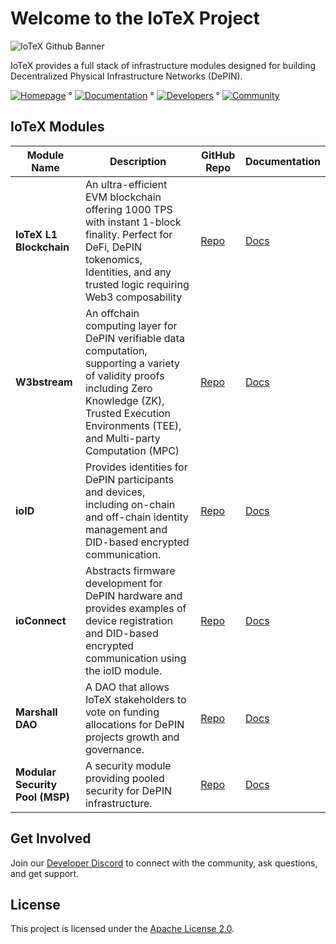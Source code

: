 # Welcome to the IoTeX Project
![IoTeX Github Banner](https://github.com/user-attachments/assets/6f8dbc8f-4bf2-4a63-a6fc-eff1b8f71c47)

IoTeX provides a full stack of infrastructure modules designed for building Decentralized Physical Infrastructure Networks (DePIN).

[![Homepage](https://img.shields.io/badge/Homepage-iotex.io-green)](https://iotex.io) ° [![Documentation](https://img.shields.io/badge/Documentation-docs.iotex.io-green)](https://docs.iotex.io) ° [![Developers](https://img.shields.io/badge/Developers-developers.iotex.io-green)](https://developers.iotex.io) ° [![Community](https://img.shields.io/badge/Community-iotex.io/devdiscord-green)](https://iotex.io/devdiscord) 

## IoTeX Modules

| Module Name         | Description                                                                 | GitHub Repo                                | Documentation                                 |
|---------------------|-----------------------------------------------------------------------------|-------------------------------------------|-----------------------------------------------|
| **IoTeX L1 Blockchain** | An ultra-efficient EVM blockchain offering 1000 TPS with instant 1-block finality. Perfect for DeFi, DePIN tokenomics, Identities, and any trusted logic requiring Web3 composability        | [Repo](https://github.com/iotexproject/iotex-core) | [Docs](https://docs.iotex.io)                 |
| **W3bstream** | An offchain computing layer for DePIN verifiable data computation, supporting a variety of validity proofs including Zero Knowledge (ZK), Trusted Execution Environments (TEE), and Multi-party Computation (MPC)            | [Repo](https://github.com/iotexproject/w3bstream) | [Docs](https://docs.iotex.io/depin-infra-modules-dim/w3bstream-depin-verification)       |
| **ioID**            | Provides identities for DePIN participants and devices, including on-chain and off-chain identity management and DID-based encrypted communication.                      | [Repo](https://github.com/iotexproject/ioid) | [Docs](https://docs.iotex.io/depin-infra-modules-dim/ioid-depin-identities)            |
| **ioConnect**       | Abstracts firmware development for DePIN hardware and provides examples of device registration and DID-based encrypted communication using the ioID module.                             | [Repo](https://github.com/iotexproject/ioconnect) | [Docs](https://docs.iotex.io/depin-infra-modules-dim/ioconnect-hardware-sdk)       |
| **Marshall DAO**        | A DAO that allows IoTeX stakeholders to vote on funding allocations for DePIN projects growth and governance.                         | [Repo](https://github.com/iotexproject/marshall-dao) | [Docs](https://docs.iotex.io/participate/governance/the-marshall-dao)       |
| **Modular Security Pool (MSP)** | A security module providing pooled security for DePIN infrastructure.   | [Repo](https://github.com/iotexproject/msp-contracts) | [Docs](https://docs.iotex.io/depin-infra-modules-dim/msp-modular-security-pool) |

## Get Involved
Join our [Developer Discord](https://iotex.io/devdiscord) to connect with the community, ask questions, and get support.

## License
This project is licensed under the [Apache License 2.0](https://github.com/iotexproject/iotex-core/blob/master/LICENSE).
